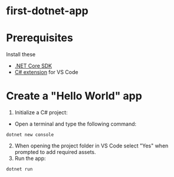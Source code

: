 # first-dotnet-app

# Prerequisites
Install these
- [.NET Core SDK](https://dotnet.microsoft.com/download)
- [C# extension](https://marketplace.visualstudio.com/items?itemName=ms-vscode.csharp) for VS Code 

# Create a "Hello World" app
1. Initialize a C# project:
  - Open a terminal and type the following command:
  ```
  dotnet new console
  ```
2. When opening the project folder in VS Code select "Yes" when prompted to add required assets.
3. Run the app:
  ```
  dotnet run
  ```